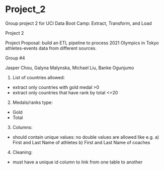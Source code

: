 
# Project_2

Group project 2 for UCI Data Boot Camp: Extract, Transform, and Load

Project 2

Project Proposal: build an ETL pipeline to process 2021 Olympics in Tokyo athletes-events data from different sources.

Group #4

Jasper Chou, Galyna Malynska, Michael Liu, Banke Ogunjumo
1. List of countries allowed:
- extract only countries with gold medal >0 
- extract only countries that have rank by total <=20

2. Medals/ranks type: 
- Gold
- Total

3. Columns:
- should contain unique values: no double values are allowed like e.g.
     a) First and Last Name of athletes
     b) First and Last Name of coaches

4. Cleaning:
-  must have a unique id column to link from one table to another


